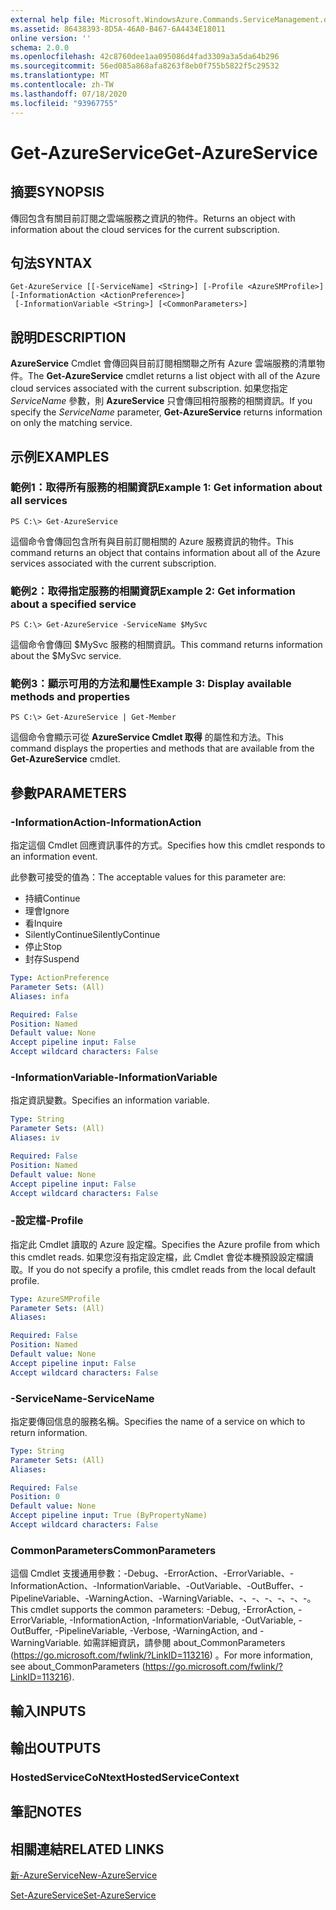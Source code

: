 ```yaml
---
external help file: Microsoft.WindowsAzure.Commands.ServiceManagement.dll-Help.xml
ms.assetid: 86438393-8D5A-46A0-B467-6A4434E18011
online version: ''
schema: 2.0.0
ms.openlocfilehash: 42c8760dee1aa095086d4fad3309a3a5da64b296
ms.sourcegitcommit: 56ed085a868afa8263f8eb0f755b5822f5c29532
ms.translationtype: MT
ms.contentlocale: zh-TW
ms.lasthandoff: 07/18/2020
ms.locfileid: "93967755"
---
```

# <span data-ttu-id="5dbd4-101">Get-AzureService</span><span class="sxs-lookup"><span data-stu-id="5dbd4-101">Get-AzureService</span></span>

## <span data-ttu-id="5dbd4-102">摘要</span><span class="sxs-lookup"><span data-stu-id="5dbd4-102">SYNOPSIS</span></span>
<span data-ttu-id="5dbd4-103">傳回包含有關目前訂閱之雲端服務之資訊的物件。</span><span class="sxs-lookup"><span data-stu-id="5dbd4-103">Returns an object with information about the cloud services for the current subscription.</span></span>

## <span data-ttu-id="5dbd4-104">句法</span><span class="sxs-lookup"><span data-stu-id="5dbd4-104">SYNTAX</span></span>

```
Get-AzureService [[-ServiceName] <String>] [-Profile <AzureSMProfile>] [-InformationAction <ActionPreference>]
 [-InformationVariable <String>] [<CommonParameters>]
```

## <span data-ttu-id="5dbd4-105">說明</span><span class="sxs-lookup"><span data-stu-id="5dbd4-105">DESCRIPTION</span></span>
<span data-ttu-id="5dbd4-106">**AzureService** Cmdlet 會傳回與目前訂閱相關聯之所有 Azure 雲端服務的清單物件。</span><span class="sxs-lookup"><span data-stu-id="5dbd4-106">The **Get-AzureService** cmdlet returns a list object with all of the Azure cloud services associated with the current subscription.</span></span>
<span data-ttu-id="5dbd4-107">如果您指定 *ServiceName* 參數，則 **AzureService** 只會傳回相符服務的相關資訊。</span><span class="sxs-lookup"><span data-stu-id="5dbd4-107">If you specify the *ServiceName* parameter, **Get-AzureService** returns information on only the matching service.</span></span>

## <span data-ttu-id="5dbd4-108">示例</span><span class="sxs-lookup"><span data-stu-id="5dbd4-108">EXAMPLES</span></span>

### <span data-ttu-id="5dbd4-109">範例1：取得所有服務的相關資訊</span><span class="sxs-lookup"><span data-stu-id="5dbd4-109">Example 1: Get information about all services</span></span>
```
PS C:\> Get-AzureService
```

<span data-ttu-id="5dbd4-110">這個命令會傳回包含所有與目前訂閱相關的 Azure 服務資訊的物件。</span><span class="sxs-lookup"><span data-stu-id="5dbd4-110">This command returns an object that contains information about all of the Azure services associated with the current subscription.</span></span>

### <span data-ttu-id="5dbd4-111">範例2：取得指定服務的相關資訊</span><span class="sxs-lookup"><span data-stu-id="5dbd4-111">Example 2: Get information about a specified service</span></span>
```
PS C:\> Get-AzureService -ServiceName $MySvc
```

<span data-ttu-id="5dbd4-112">這個命令會傳回 $MySvc 服務的相關資訊。</span><span class="sxs-lookup"><span data-stu-id="5dbd4-112">This command returns information about the $MySvc service.</span></span>

### <span data-ttu-id="5dbd4-113">範例3：顯示可用的方法和屬性</span><span class="sxs-lookup"><span data-stu-id="5dbd4-113">Example 3: Display available methods and properties</span></span>
```
PS C:\> Get-AzureService | Get-Member
```

<span data-ttu-id="5dbd4-114">這個命令會顯示可從 **AzureService Cmdlet 取得** 的屬性和方法。</span><span class="sxs-lookup"><span data-stu-id="5dbd4-114">This command displays the properties and methods that are available from the **Get-AzureService** cmdlet.</span></span>

## <span data-ttu-id="5dbd4-115">參數</span><span class="sxs-lookup"><span data-stu-id="5dbd4-115">PARAMETERS</span></span>

### <span data-ttu-id="5dbd4-116">-InformationAction</span><span class="sxs-lookup"><span data-stu-id="5dbd4-116">-InformationAction</span></span>
<span data-ttu-id="5dbd4-117">指定這個 Cmdlet 回應資訊事件的方式。</span><span class="sxs-lookup"><span data-stu-id="5dbd4-117">Specifies how this cmdlet responds to an information event.</span></span>

<span data-ttu-id="5dbd4-118">此參數可接受的值為：</span><span class="sxs-lookup"><span data-stu-id="5dbd4-118">The acceptable values for this parameter are:</span></span>

- <span data-ttu-id="5dbd4-119">持續</span><span class="sxs-lookup"><span data-stu-id="5dbd4-119">Continue</span></span>
- <span data-ttu-id="5dbd4-120">理會</span><span class="sxs-lookup"><span data-stu-id="5dbd4-120">Ignore</span></span>
- <span data-ttu-id="5dbd4-121">看</span><span class="sxs-lookup"><span data-stu-id="5dbd4-121">Inquire</span></span>
- <span data-ttu-id="5dbd4-122">SilentlyContinue</span><span class="sxs-lookup"><span data-stu-id="5dbd4-122">SilentlyContinue</span></span>
- <span data-ttu-id="5dbd4-123">停止</span><span class="sxs-lookup"><span data-stu-id="5dbd4-123">Stop</span></span>
- <span data-ttu-id="5dbd4-124">封存</span><span class="sxs-lookup"><span data-stu-id="5dbd4-124">Suspend</span></span>

```yaml
Type: ActionPreference
Parameter Sets: (All)
Aliases: infa

Required: False
Position: Named
Default value: None
Accept pipeline input: False
Accept wildcard characters: False
```

### <span data-ttu-id="5dbd4-125">-InformationVariable</span><span class="sxs-lookup"><span data-stu-id="5dbd4-125">-InformationVariable</span></span>
<span data-ttu-id="5dbd4-126">指定資訊變數。</span><span class="sxs-lookup"><span data-stu-id="5dbd4-126">Specifies an information variable.</span></span>

```yaml
Type: String
Parameter Sets: (All)
Aliases: iv

Required: False
Position: Named
Default value: None
Accept pipeline input: False
Accept wildcard characters: False
```

### <span data-ttu-id="5dbd4-127">-設定檔</span><span class="sxs-lookup"><span data-stu-id="5dbd4-127">-Profile</span></span>
<span data-ttu-id="5dbd4-128">指定此 Cmdlet 讀取的 Azure 設定檔。</span><span class="sxs-lookup"><span data-stu-id="5dbd4-128">Specifies the Azure profile from which this cmdlet reads.</span></span>
<span data-ttu-id="5dbd4-129">如果您沒有指定設定檔，此 Cmdlet 會從本機預設設定檔讀取。</span><span class="sxs-lookup"><span data-stu-id="5dbd4-129">If you do not specify a profile, this cmdlet reads from the local default profile.</span></span>

```yaml
Type: AzureSMProfile
Parameter Sets: (All)
Aliases: 

Required: False
Position: Named
Default value: None
Accept pipeline input: False
Accept wildcard characters: False
```

### <span data-ttu-id="5dbd4-130">-ServiceName</span><span class="sxs-lookup"><span data-stu-id="5dbd4-130">-ServiceName</span></span>
<span data-ttu-id="5dbd4-131">指定要傳回信息的服務名稱。</span><span class="sxs-lookup"><span data-stu-id="5dbd4-131">Specifies the name of a service on which to return information.</span></span>

```yaml
Type: String
Parameter Sets: (All)
Aliases: 

Required: False
Position: 0
Default value: None
Accept pipeline input: True (ByPropertyName)
Accept wildcard characters: False
```

### <span data-ttu-id="5dbd4-132">CommonParameters</span><span class="sxs-lookup"><span data-stu-id="5dbd4-132">CommonParameters</span></span>
<span data-ttu-id="5dbd4-133">這個 Cmdlet 支援通用參數：-Debug、-ErrorAction、-ErrorVariable、-InformationAction、-InformationVariable、-OutVariable、-OutBuffer、-PipelineVariable、-WarningAction、-WarningVariable、-、-、-、-、-、-。</span><span class="sxs-lookup"><span data-stu-id="5dbd4-133">This cmdlet supports the common parameters: -Debug, -ErrorAction, -ErrorVariable, -InformationAction, -InformationVariable, -OutVariable, -OutBuffer, -PipelineVariable, -Verbose, -WarningAction, and -WarningVariable.</span></span> <span data-ttu-id="5dbd4-134">如需詳細資訊，請參閱 about_CommonParameters (https://go.microsoft.com/fwlink/?LinkID=113216) 。</span><span class="sxs-lookup"><span data-stu-id="5dbd4-134">For more information, see about_CommonParameters (https://go.microsoft.com/fwlink/?LinkID=113216).</span></span>

## <span data-ttu-id="5dbd4-135">輸入</span><span class="sxs-lookup"><span data-stu-id="5dbd4-135">INPUTS</span></span>

## <span data-ttu-id="5dbd4-136">輸出</span><span class="sxs-lookup"><span data-stu-id="5dbd4-136">OUTPUTS</span></span>

### <span data-ttu-id="5dbd4-137">HostedServiceCoNtext</span><span class="sxs-lookup"><span data-stu-id="5dbd4-137">HostedServiceContext</span></span>

## <span data-ttu-id="5dbd4-138">筆記</span><span class="sxs-lookup"><span data-stu-id="5dbd4-138">NOTES</span></span>

## <span data-ttu-id="5dbd4-139">相關連結</span><span class="sxs-lookup"><span data-stu-id="5dbd4-139">RELATED LINKS</span></span>

[<span data-ttu-id="5dbd4-140">新-AzureService</span><span class="sxs-lookup"><span data-stu-id="5dbd4-140">New-AzureService</span></span>](./New-AzureService.md)

[<span data-ttu-id="5dbd4-141">Set-AzureService</span><span class="sxs-lookup"><span data-stu-id="5dbd4-141">Set-AzureService</span></span>](./Set-AzureService.md)


